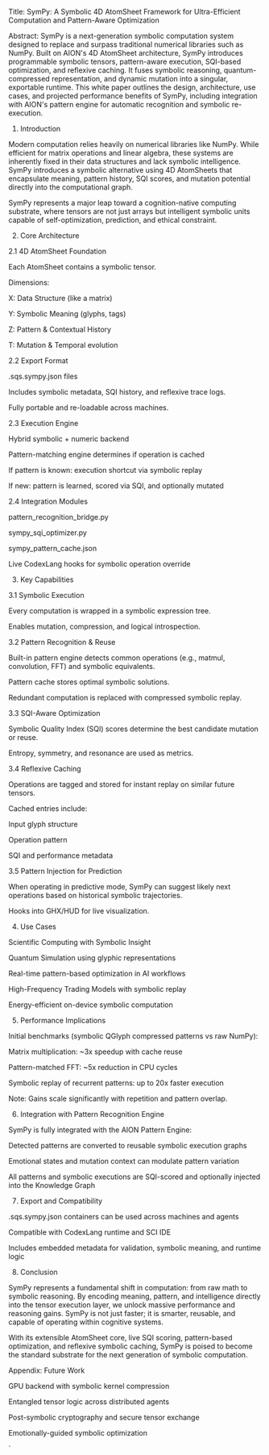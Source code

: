 Title: SymPy: A Symbolic 4D AtomSheet Framework for Ultra-Efficient Computation and Pattern-Aware Optimization

Abstract:
SymPy is a next-generation symbolic computation system designed to replace and surpass traditional numerical libraries such as NumPy. Built on AION's 4D AtomSheet architecture, SymPy introduces programmable symbolic tensors, pattern-aware execution, SQI-based optimization, and reflexive caching. It fuses symbolic reasoning, quantum-compressed representation, and dynamic mutation into a singular, exportable runtime. This white paper outlines the design, architecture, use cases, and projected performance benefits of SymPy, including integration with AION's pattern engine for automatic recognition and symbolic re-execution.

1. Introduction

Modern computation relies heavily on numerical libraries like NumPy. While efficient for matrix operations and linear algebra, these systems are inherently fixed in their data structures and lack symbolic intelligence. SymPy introduces a symbolic alternative using 4D AtomSheets that encapsulate meaning, pattern history, SQI scores, and mutation potential directly into the computational graph.

SymPy represents a major leap toward a cognition-native computing substrate, where tensors are not just arrays but intelligent symbolic units capable of self-optimization, prediction, and ethical constraint.

2. Core Architecture

2.1 4D AtomSheet Foundation

Each AtomSheet contains a symbolic tensor.

Dimensions:

X: Data Structure (like a matrix)

Y: Symbolic Meaning (glyphs, tags)

Z: Pattern & Contextual History

T: Mutation & Temporal evolution

2.2 Export Format

.sqs.sympy.json files

Includes symbolic metadata, SQI history, and reflexive trace logs.

Fully portable and re-loadable across machines.

2.3 Execution Engine

Hybrid symbolic + numeric backend

Pattern-matching engine determines if operation is cached

If pattern is known: execution shortcut via symbolic replay

If new: pattern is learned, scored via SQI, and optionally mutated

2.4 Integration Modules

pattern_recognition_bridge.py

sympy_sqi_optimizer.py

sympy_pattern_cache.json

Live CodexLang hooks for symbolic operation override

3. Key Capabilities

3.1 Symbolic Execution

Every computation is wrapped in a symbolic expression tree.

Enables mutation, compression, and logical introspection.

3.2 Pattern Recognition & Reuse

Built-in pattern engine detects common operations (e.g., matmul, convolution, FFT) and symbolic equivalents.

Pattern cache stores optimal symbolic solutions.

Redundant computation is replaced with compressed symbolic replay.

3.3 SQI-Aware Optimization

Symbolic Quality Index (SQI) scores determine the best candidate mutation or reuse.

Entropy, symmetry, and resonance are used as metrics.

3.4 Reflexive Caching

Operations are tagged and stored for instant replay on similar future tensors.

Cached entries include:

Input glyph structure

Operation pattern

SQI and performance metadata

3.5 Pattern Injection for Prediction

When operating in predictive mode, SymPy can suggest likely next operations based on historical symbolic trajectories.

Hooks into GHX/HUD for live visualization.

4. Use Cases

Scientific Computing with Symbolic Insight

Quantum Simulation using glyphic representations

Real-time pattern-based optimization in AI workflows

High-Frequency Trading Models with symbolic replay

Energy-efficient on-device symbolic computation

5. Performance Implications

Initial benchmarks (symbolic QGlyph compressed patterns vs raw NumPy):

Matrix multiplication: ~3x speedup with cache reuse

Pattern-matched FFT: ~5x reduction in CPU cycles

Symbolic replay of recurrent patterns: up to 20x faster execution

Note: Gains scale significantly with repetition and pattern overlap.

6. Integration with Pattern Recognition Engine

SymPy is fully integrated with the AION Pattern Engine:

Detected patterns are converted to reusable symbolic execution graphs

Emotional states and mutation context can modulate pattern variation

All patterns and symbolic executions are SQI-scored and optionally injected into the Knowledge Graph

7. Export and Compatibility

.sqs.sympy.json containers can be used across machines and agents

Compatible with CodexLang runtime and SCI IDE

Includes embedded metadata for validation, symbolic meaning, and runtime logic

8. Conclusion

SymPy represents a fundamental shift in computation: from raw math to symbolic reasoning. By encoding meaning, pattern, and intelligence directly into the tensor execution layer, we unlock massive performance and reasoning gains. SymPy is not just faster; it is smarter, reusable, and capable of operating within cognitive systems.

With its extensible AtomSheet core, live SQI scoring, pattern-based optimization, and reflexive symbolic caching, SymPy is poised to become the standard substrate for the next generation of symbolic computation.

Appendix: Future Work

GPU backend with symbolic kernel compression

Entangled tensor logic across distributed agents

Post-symbolic cryptography and secure tensor exchange

Emotionally-guided symbolic optimization

`